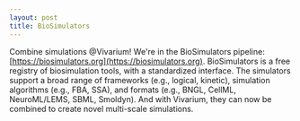 ```yaml
---
layout: post
title: BioSimulators
---
```

Combine simulations @Vivarium! We're in the BioSimulators pipeline:
[https://biosimulators.org](https://biosimulators.org). 
BioSimulators is a free registry of biosimulation tools, with a standardized interface. 
The simulators support a broad range of frameworks 
(e.g., logical, kinetic), simulation algorithms (e.g., FBA, SSA), 
and formats (e.g., BNGL, CellML, NeuroML/LEMS, SBML, Smoldyn).
And with Vivarium, they can now be combined to create novel multi-scale simulations.